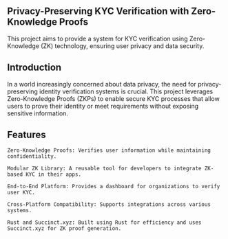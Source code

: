 ## Privacy-Preserving KYC Verification with Zero-Knowledge Proofs

This project aims to provide a system for KYC verification using Zero-Knowledge (ZK) technology, ensuring user privacy and data security.

## Introduction

In a world increasingly concerned about data privacy, the need for privacy-preserving identity verification systems is crucial. This project leverages Zero-Knowledge Proofs (ZKPs) to enable secure KYC processes that allow users to prove their identity or meet requirements without exposing sensitive information.

## Features

    Zero-Knowledge Proofs: Verifies user information while maintaining confidentiality.

    Modular ZK Library: A reusable tool for developers to integrate ZK-based KYC in their apps.

    End-to-End Platform: Provides a dashboard for organizations to verify user KYC.

    Cross-Platform Compatibility: Supports integrations across various systems.

    Rust and Succinct.xyz: Built using Rust for efficiency and uses Succinct.xyz for ZK proof generation.

